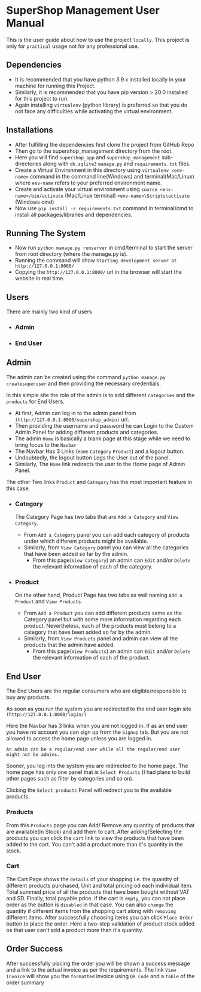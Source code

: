 # SuperShop Management User Manual

This is the user guide about how to use the project `locally`. 
This project is only for `practical` usage not for any professional
use.

## Dependencies

* It is recommended that you have python 3.9.x installed locally in 
  your machine for running this Project.
* Similarly, it is recommended that you have pip version > 20.0 installed for this project
  to run.
* Again installing `virtualenv` (python library) is preferred so that
you do not face any difficulties while activating the virtual environment.

## Installations

* After fulfilling the dependencies first clone the project from GitHub Repo
* Then go to the supershop_management directory from the root.
* Here you will find `supershop_app` and `supershop_management` sub-directories
  along with `db.sqlite3` `manage.py` and `requirements.txt` files.
* Create a Virtual Environment in this directory using `virtualenv <env-name>` command
  in the command line(Windows) and terminal(Mac/Linux) where `env-name` refers to your 
  preferred environment name.
* Create and activate your virtual environment using `source <env-name>/bin/activate` (Mac/Linux terminal) `<env-name>\Scripts\activate` (Windows cmd)
* Now use `pip install -r requirements.txt` command in terminal/cmd to install all packages/libraries and dependencies.


## Running The System

* Now run `python manage.py runserver` in cmd/terminal to start the server from root directory (where the manage.py is).
* Running the command will show `Starting development server at http://127.0.0.1:8000/`
* Copying the `http://127.0.0.1:8000/` url in the browser will start the website in real time.


## Users

There are mainly two kind of users

* ### Admin
* ### End User


## Admin

The admin can be created using the command `python manage.py createsuperuser` and then providing the necessary credentials.

In this simple site the role of the admin is to add different `categories` and the `products` for End Users.

* At first, Admin can log in to the admin panel from `(http://127.0.0.1:8000/supershop_admin)` url.
* Then providing the username and password he can Login to the Custom Admin Panel for adding different products and categories.
* The admin `Home` is basically a blank page at this stage while we need to bring focus to the `Navbar`
* The Navbar Has 3 Links (`Home` `Category` `Product`) and a logout button.
* Undoubtedly, the logout button Logs the User out of the panel.
* Similarly, The `Home` link redirects the user to the Home page of Admin Panel.

The other Two links `Product` and `Category` has the most important feature in this case. 

-   ### Category

    The Category Page has two tabs that are `Add a Category` and `View Category`.

    - From `Add a Category` panel you can add each category of products under which different 
      products might be available.
    - Similarly, from `View Category` panel you can view all the categories that have been added
      so far by the admin.
        - From this page(`View Category`) an admin can `Edit` and/or `Delete` the relevant information of 
          each of the category.



-   ### Product

    On the other hand, Product Page has two tabs as well naming `Add a Product` and `View Products`.

    - From `Add a Product` you can add different products same as the Category panel but with some 
      more information regarding each product. Nevertheless, each of the products must belong to a 
      category that have been added so far by the admin.
    - Similarly, from `View Products` panel and admin can view all the products that the admin have added.
        - From this page(`View Products`) an admin can `Edit` and/or `Delete` the relevant information of 
          each of the product.


## End User

The End Users are the regular consumers who are eligible/responsible to buy any products.

As soon as you run the system you are redirected to the end user login site `(http://127.0.0.1:8000/login/)`

Here the Navbar has 3 links when you are not logged in. If as an end user you have no account you can sign up from
the `Signup` tab. But you are not allowed to access the home page unless you are logged in. 

    An admin can be a regular/end user while all the regular/end user might not be admins.

Sooner, you log into the system you are redirected to the home page. 
The home page has only one panel that is `Select Products` 
(I had plans to build other pages such as filter by categories and so on).

Clicking the `Select products` Panel will redirect you to the available products.

### Products

From this `Products` page you can Add/ Remove any quantity of products that are available(In Stock) and add them
to cart. After adding/Selecting the products you can click the `cart` link to view the products that have been added to 
the cart. You can't add a product more than it's quantity in the stock.

### Cart

The Cart Page shows the `details` of your shopping i.e. the quantity of different products purchased, Unit and total 
pricing od each individual item. Total summed price of all the products that have been bought without VAT and SD. Finally,
total payable price. if the cart is `empty`, you can not place order as the button is `disabled` in that case. You can also `change` 
the quantity if different items from the shopping cart along with `removing` different items. After successfully choosing items
you can click `Place Order` button to place the order. Here a two-step validation of product stock added os that user can't add a product 
more than it's quantity.

## Order Success

After successfully placing the order you will be shown a success message and a link to the actual invoice as per the requirements. The link 
`View Invoice` will show you the `formatted` invoice using `QR Code` and a `table` of the order summary






